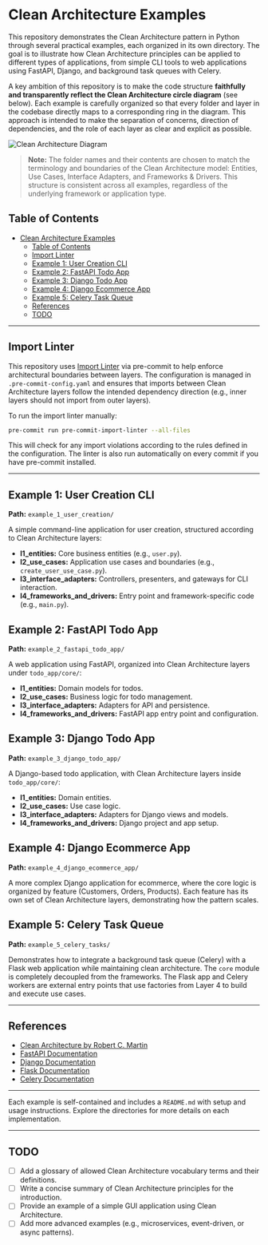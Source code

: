 # Clean Architecture Examples

This repository demonstrates the Clean Architecture pattern in Python through several practical examples, each organized in its own directory. The goal is to illustrate how Clean Architecture principles can be applied to different types of applications, from simple CLI tools to web applications using FastAPI, Django, and background task queues with Celery.

A key ambition of this repository is to make the code structure **faithfully and transparently reflect the Clean Architecture circle diagram** (see below). Each example is carefully organized so that every folder and layer in the codebase directly maps to a corresponding ring in the diagram. This approach is intended to make the separation of concerns, direction of dependencies, and the role of each layer as clear and explicit as possible.

![Clean Architecture Diagram](https://blog.cleancoder.com/uncle-bob/images/2012-08-13-the-clean-architecture/CleanArchitecture.jpg)

> **Note:** The folder names and their contents are chosen to match the terminology and boundaries of the Clean Architecture model: Entities, Use Cases, Interface Adapters, and Frameworks & Drivers. This structure is consistent across all examples, regardless of the underlying framework or application type.

## Table of Contents

- [Clean Architecture Examples](#clean-architecture-examples)
  - [Table of Contents](#table-of-contents)
  - [Import Linter](#import-linter)
  - [Example 1: User Creation CLI](#example-1-user-creation-cli)
  - [Example 2: FastAPI Todo App](#example-2-fastapi-todo-app)
  - [Example 3: Django Todo App](#example-3-django-todo-app)
  - [Example 4: Django Ecommerce App](#example-4-django-ecommerce-app)
  - [Example 5: Celery Task Queue](#example-5-celery-task-queue)
  - [References](#references)
  - [TODO](#todo)

---

## Import Linter

This repository uses [Import Linter](https://github.com/seddonym/import-linter) via pre-commit to help enforce architectural boundaries between layers. The configuration is managed in `.pre-commit-config.yaml` and ensures that imports between Clean Architecture layers follow the intended dependency direction (e.g., inner layers should not import from outer layers).

To run the import linter manually:

```bash
pre-commit run pre-commit-import-linter --all-files
```

This will check for any import violations according to the rules defined in the configuration. The linter is also run automatically on every commit if you have pre-commit installed.

---

## Example 1: User Creation CLI

**Path:** `example_1_user_creation/`

A simple command-line application for user creation, structured according to Clean Architecture layers:

- **l1_entities:** Core business entities (e.g., `user.py`).
- **l2_use_cases:** Application use cases and boundaries (e.g., `create_user_use_case.py`).
- **l3_interface_adapters:** Controllers, presenters, and gateways for CLI interaction.
- **l4_frameworks_and_drivers:** Entry point and framework-specific code (e.g., `main.py`).

## Example 2: FastAPI Todo App

**Path:** `example_2_fastapi_todo_app/`

A web application using FastAPI, organized into Clean Architecture layers under `todo_app/core/`:

- **l1_entities:** Domain models for todos.
- **l2_use_cases:** Business logic for todo management.
- **l3_interface_adapters:** Adapters for API and persistence.
- **l4_frameworks_and_drivers:** FastAPI app entry point and configuration.

## Example 3: Django Todo App

**Path:** `example_3_django_todo_app/`

A Django-based todo application, with Clean Architecture layers inside `todo_app/core/`:

- **l1_entities:** Domain entities.
- **l2_use_cases:** Use case logic.
- **l3_interface_adapters:** Adapters for Django views and models.
- **l4_frameworks_and_drivers:** Django project and app setup.

## Example 4: Django Ecommerce App

**Path:** `example_4_django_ecommerce_app/`

A more complex Django application for ecommerce, where the core logic is organized by feature (Customers, Orders, Products). Each feature has its own set of Clean Architecture layers, demonstrating how the pattern scales.

## Example 5: Celery Task Queue

**Path:** `example_5_celery_tasks/`

Demonstrates how to integrate a background task queue (Celery) with a Flask web application while maintaining clean architecture. The `core` module is completely decoupled from the frameworks. The Flask app and Celery workers are external entry points that use factories from Layer 4 to build and execute use cases.

---

## References

- [Clean Architecture by Robert C. Martin](https://8thlight.com/blog/uncle-bob/2012/08/13/the-clean-architecture.html)
- [FastAPI Documentation](https://fastapi.tiangolo.com/)
- [Django Documentation](https://docs.djangoproject.com/)
- [Flask Documentation](https://flask.palletsprojects.com/)
- [Celery Documentation](https://docs.celeryq.dev/)

---

Each example is self-contained and includes a `README.md` with setup and usage instructions. Explore the directories for more details on each implementation.

---

## TODO

- [ ] Add a glossary of allowed Clean Architecture vocabulary terms and their definitions.
- [ ] Write a concise summary of Clean Architecture principles for the introduction.
- [ ] Provide an example of a simple GUI application using Clean Architecture.
- [ ] Add more advanced examples (e.g., microservices, event-driven, or async patterns).
